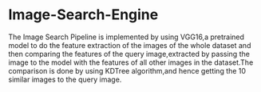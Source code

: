 # Image-Search-Engine


The Image Search Pipeline is implemented by using VGG16,a pretrained model to do the feature extraction of the images of the whole dataset and then comparing the features of the query image,extracted by passing the image to the model with the features of all other images in the dataset.The comparison is done by using KDTree algorithm,and hence getting the 10 similar images to the query image.
